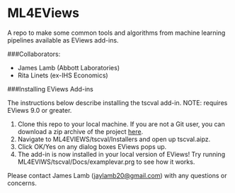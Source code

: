 # ML4EViews

A repo to make some common tools and algorithms from machine learning pipelines available as EViews add-ins.

###Collaborators:

- James Lamb (Abbott Laboratories)
- Rita Linets (ex-IHS Economics)

###Installing EViews Add-ins

The instructions below describe installing the tscval add-in. NOTE: requires EViews 9.0 or greater.

1. Clone this repo to your local machine. If you are not a Git user, you can download a zip archive of the project [here](https://github.com/jameslamb/ML4EVIEWS/archive/master.zip).
2. Navigate to ML4EVIEWS/tscval/Installers and open up tscval.aipz.
3. Click OK/Yes on any dialog boxes EViews pops up.
4. The add-in is now installed in your local version of EViews! Try running ML4EVIWS/tscval/Docs/examplevar.prg to see how it works.


Please contact James Lamb (jaylamb20@gmail.com) with any questions or concerns.
